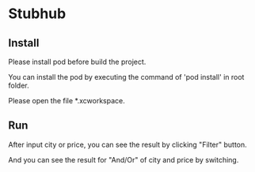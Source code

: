 # Stubhub

## Install
Please install pod before build the project.

You can install the pod by executing the command of 'pod install' in root folder.

Please open the file *.xcworkspace.

## Run
After input city or price, you can see the result by clicking "Filter" button.

And you can see the result for "And/Or" of city and price by switching.
